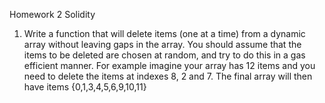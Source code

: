 Homework 2
Solidity

1. Write a function that will delete items (one at a time) from a dynamic array without
leaving gaps in the array. You should assume that the items to be deleted are chosen at
random, and try to do this in a gas efficient manner.
For example imagine your array has 12 items and you need to delete the items at indexes
8, 2 and 7.
The final array will then have items {0,1,3,4,5,6,9,10,11}